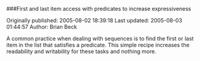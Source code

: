 ###First and last item access with predicates to increase expressiveness

Originally published: 2005-08-02 18:39:18
Last updated: 2005-08-03 01:44:57
Author: Brian Beck

A common practice when dealing with sequences is to find the first or last item in the list that satisfies a predicate. This simple recipe increases the readability and writability for these tasks and nothing more.